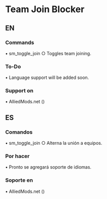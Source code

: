 
# Team Join Blocker

## EN

### Commands
• sm_toggle_join
○ Toggles team joining.

### To-Do
• Language support will be added soon.

### Support on
• AlliedMods.net ()
##
## ES

### Comandos
• sm_toggle_join
○ Alterna la unión a equipos.

### Por hacer
• Pronto se agregará soporte de idiomas.

### Soporte en
• AlliedMods.net ()
##
